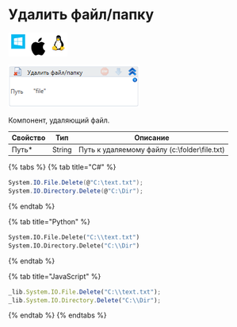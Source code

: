 # Удалить файл/папку

![](../../../resources/activities/basic/files/image-100-1-1-1-1-1-1-1-2-184.png)

![](../../../resources/activities/basic/files/image-50.png)

Компонент, удаляющий файл.

| Свойство | Тип    | Описание                                     |
| -------- | ------ | -------------------------------------------- |
| Путь\*   | String | Путь к удаляемому файлу (c:\folder\file.txt) |

{% tabs %}
{% tab title="C#" %}
```csharp
System.IO.File.Delete(@"C:\text.txt");
System.IO.Directory.Delete(@"C:\Dir");
```
{% endtab %}

{% tab title="Python" %}
```python
System.IO.File.Delete("C:\\text.txt")
System.IO.Directory.Delete("C:\\Dir")
```
{% endtab %}

{% tab title="JavaScript" %}
```javascript
_lib.System.IO.File.Delete("C:\\text.txt");
_lib.System.IO.Directory.Delete("C:\\Dir");
```
{% endtab %}
{% endtabs %}
